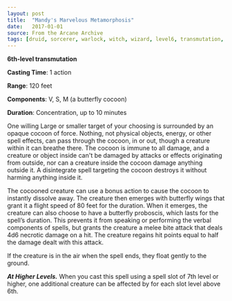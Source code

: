 ```yaml
---
layout: post
title:  "Mandy's Marvelous Metamorphosis"
date:   2017-01-01
source: From the Arcane Archive
tags: [druid, sorcerer, warlock, witch, wizard, level6, transmutation, hb, fan]
---
```


**6th-level transmutation**

**Casting Time**: 1 action

**Range**: 120 feet

**Components**: V, S, M (a butterfly cocoon)

**Duration**: Concentration, up to 10 minutes

One willing Large or smaller target of your choosing is surrounded by an opaque cocoon of force. Nothing, not physical objects, energy, or other spell effects, can pass through the cocoon, in or out, though a creature within it can breathe there. The cocoon is immune to all damage, and a creature or object inside can't be damaged by attacks or effects originating from outside, nor can a creature inside the cocoon damage anything outside it. A disintegrate spell targeting the cocoon destroys it without harming anything inside it.

The cocooned creature can use a bonus action to cause the cocoon to instantly dissolve away. The creature then emerges with butterfly wings that grant it a flight speed of 80 feet for the duration. When it emerges, the creature can also choose to have a butterfly proboscis, which lasts for the spell’s duration. This prevents it from speaking or performing the verbal components of spells, but grants the creature a melee bite attack that deals 4d6 necrotic damage on a hit. The creature regains hit points equal to half the damage dealt with this attack.

If the creature is in the air when the spell ends, they float gently to the ground.

***At Higher Levels.*** When you cast this spell using a spell slot of 7th level or higher, one additional creature can be affected by for each slot level above 6th.
